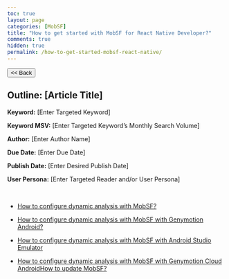 ```yaml
---
toc: true
layout: page
categories: [MobSF]
title: "How to get started with MobSF for React Native Developer?"
comments: true
hidden: true
permalink: /how-to-get-started-mobsf-react-native/
---
```


<button class="back-button" onclick="window.history.back()"><< Back</button>

## Outline: [Article Title]

**Keyword:** [Enter Targeted Keyword]

**Keyword MSV:** [Enter Targeted Keyword’s Monthly Search Volume]

**Author:** [Enter Author Name]

**Due Date:** [Enter Due Date]

**Publish Date:** [Enter Desired Publish Date]

**User Persona:** [Enter Targeted Reader and/or User Persona]

<br>

<ul>
<li><p><a href="https://aviyelverse.github.io/Aviyel-Blogs-Review/">How to configure dynamic analysis with MobSF? </a></p>
<li><p><a href="https://aviyelverse.github.io/Aviyel-Blogs-Review/">How to configure dynamic analysis with MobSF with Genymotion Android? </a></p>
<li><p><a href="https://aviyelverse.github.io/Aviyel-Blogs-Review/">How to configure dynamic analysis with MobSF with Android Studio Emulator </a></p>
<li><p><a href="https://aviyelverse.github.io/Aviyel-Blogs-Review/">How to configure dynamic analysis with MobSF with Genymotion Cloud AndroidHow to update MobSF?</a></p>
